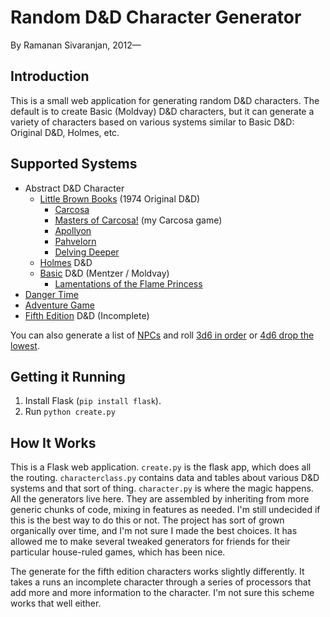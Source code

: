 # Random D&D Character Generator

By Ramanan Sivaranjan, 2012—

## Introduction

This is a small web application for generating random D&D characters. The
default is to create Basic (Moldvay) D&D characters, but it can generate a
variety of characters based on various systems similar to Basic D&D: Original
D&D, Holmes, etc.

## Supported Systems

- Abstract D&D Character
    - [Little Brown Books][lbb] (1974 Original D&D)
        - [Carcosa][]
        - [Masters of Carcosa!][moc] (my Carcosa game)
        - [Apollyon][]
        - [Pahvelorn][]
        - [Delving Deeper][dd]
    - [Holmes] D&D
    - [Basic][] D&D (Mentzer / Moldvay)
        - [Lamentations of the Flame Princess][lotfp]
- [Danger Time][dangertime]
- [Adventure Game][adventuregame]
- [Fifth Edition][5e] D&D (Incomplete)

You can also generate a list of [NPCs][] and roll [3d6 in order][3d6] or [4d6 drop the lowest][4d6].

## Getting it Running

1. Install Flask (`pip install flask`). 
2. Run `python create.py`

## How It Works

This is a Flask web application. `create.py` is the flask app, which does all
the routing. `characterclass.py` contains data and tables about various D&D
systems and that sort of thing. `character.py` is where the magic happens. All
the generators live here. They are assembled by inheriting from more generic
chunks of code, mixing in features as needed. I'm still undecided if this is
the best way to do this or not. The project has sort of grown organically over
time, and I'm not sure I made the best choices. It has allowed me to make
several tweaked generators for friends for their particular house-ruled games,
which has been nice.

The generate for the fifth edition characters works slightly differently. It
takes a runs an incomplete character through a series of processors that add
more and more information to the character. I'm not sure this scheme works that
well either.


[lbb]: https://character.totalpartykill.ca/lbb/
[carcosa]: https://character.totalpartykill.ca/carcosa/
[moc]: https://character.totalpartykill.ca/moc/
[apollyon]: https://character.totalpartykill.ca/apollyon/
[pahvelorn]: https://character.totalpartykill.ca/pahvelorn/
[dd]: https://character.totalpartykill.ca/dd/
[holmes]: https://character.totalpartykill.ca/holmes/
[basic]: https://character.totalpartykill.ca/basic/
[lotfp]: https://character.totalpartykill.ca/lotfp/
[5e]: https://character.totalpartykill.ca/5e/
[dangertime]: https://character.totalpartykill.ca/dangertime/
[adventuregame]: https://character.totalpartykill.ca/adventuregame/
[npcs]: https://character.totalpartykill.ca/npcs/
[3d6]: https://character.totalpartykill.ca/3d6/
[4d6]: https://character.totalpartykill.ca/4d6/
